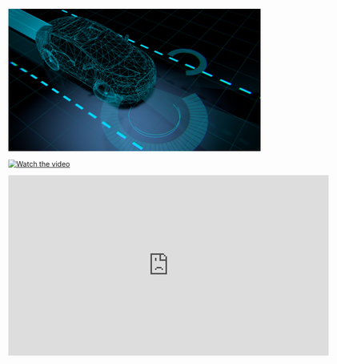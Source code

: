 ![Alt text](Picture1.png)


[![Watch the video](Picturel.png)](https://vimeo.com/1050503427)

<iframe src="https://player.vimeo.com/video/1050503427" width="640" height="360" frameborder="0" allowfullscreen></iframe>
